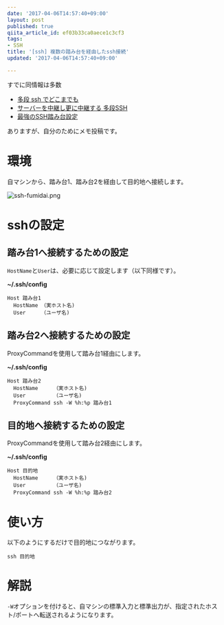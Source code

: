 ```yaml
---
date: '2017-04-06T14:57:40+09:00'
layout: post
published: true
qiita_article_id: ef03b33ca0aece1c3cf3
tags:
- SSH
title: '[ssh] 複数の踏み台を経由したssh接続'
updated: '2017-04-06T14:57:40+09:00'

---
```

すでに同情報は多数  
  
- [多段 ssh でどこまでも](http://qiita.com/masahixixi/items/ab6caa688289dfdc92e4)  
- [サーバーを中継し更に中継する 多段SSH](http://qiita.com/i47_rozary/items/01261bb7219ee0fbe0be)  
- [最強のSSH踏み台設定](http://qiita.com/kawaz/items/a0151d3aa2b6f9c4b3b8)  
  
ありますが、自分のためにメモ投稿です。  
  
# 環境  
  
自マシンから、踏み台1、踏み台2を経由して目的地へ接続します。  
  
  
![ssh-fumidai.png](/assets/images/a4e2a1a3-c36d-9b6f-cacc-a3e9845bb7bd.png)  
  
  
# sshの設定  
  
## 踏み台1へ接続するための設定  
  
`HostName`と`User`は、必要に応じて設定します（以下同様です）。  
  
**~/.ssh/config**  
```text:~/.ssh/config
Host 踏み台1
  HostName （実ホスト名)
  User     （ユーザ名)
```  
  
## 踏み台2へ接続するための設定  
  
ProxyCommandを使用して踏み台1経由にします。  
  
**~/.ssh/config**  
```text:~/.ssh/config
Host 踏み台2
  HostName     （実ホスト名)
  User         （ユーザ名)
  ProxyCommand ssh -W %h:%p 踏み台1
```  
  
## 目的地へ接続するための設定  
  
ProxyCommandを使用して踏み台2経由にします。  
  
**~/.ssh/config**  
```text:~/.ssh/config
Host 目的地
  HostName     （実ホスト名)
  User         （ユーザ名)
  ProxyCommand ssh -W %h:%p 踏み台2
```  
  
# 使い方  
  
以下のようにするだけで目的地につながります。  
  
```
ssh 目的地
```  
  
# 解説  
  
`-W`オプションを付けると、自マシンの標準入力と標準出力が、指定されたホスト/ポートへ転送されるようになります。  
  
